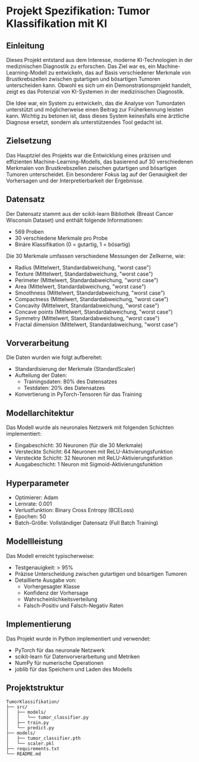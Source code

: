 # Projekt Spezifikation: Tumor Klassifikation mit KI

## Einleitung
Dieses Projekt entstand aus dem Interesse, moderne KI-Technologien in der medizinischen Diagnostik zu erforschen. Das Ziel war es, ein Machine-Learning-Modell zu entwickeln, das auf Basis verschiedener Merkmale von Brustkrebszellen zwischen gutartigen und bösartigen Tumoren unterscheiden kann. Obwohl es sich um ein Demonstrationsprojekt handelt, zeigt es das Potenzial von KI-Systemen in der medizinischen Diagnostik.

Die Idee war, ein System zu entwickeln, das die Analyse von Tumordaten unterstützt und möglicherweise einen Beitrag zur Früherkennung leisten kann. Wichtig zu betonen ist, dass dieses System keinesfalls eine ärztliche Diagnose ersetzt, sondern als unterstützendes Tool gedacht ist.

## Zielsetzung
Das Hauptziel des Projekts war die Entwicklung eines präzisen und effizienten Machine-Learning-Modells, das basierend auf 30 verschiedenen Merkmalen von Brustkrebszellen zwischen gutartigen und bösartigen Tumoren unterscheidet. Ein besonderer Fokus lag auf der Genauigkeit der Vorhersagen und der Interpretierbarkeit der Ergebnisse.

## Datensatz
Der Datensatz stammt aus der scikit-learn Bibliothek (Breast Cancer Wisconsin Dataset) und enthält folgende Informationen:
- 569 Proben
- 30 verschiedene Merkmale pro Probe
- Binäre Klassifikation (0 = gutartig, 1 = bösartig)

Die 30 Merkmale umfassen verschiedene Messungen der Zellkerne, wie:
- Radius (Mittelwert, Standardabweichung, "worst case")
- Texture (Mittelwert, Standardabweichung, "worst case")
- Perimeter (Mittelwert, Standardabweichung, "worst case")
- Area (Mittelwert, Standardabweichung, "worst case")
- Smoothness (Mittelwert, Standardabweichung, "worst case")
- Compactness (Mittelwert, Standardabweichung, "worst case")
- Concavity (Mittelwert, Standardabweichung, "worst case")
- Concave points (Mittelwert, Standardabweichung, "worst case")
- Symmetry (Mittelwert, Standardabweichung, "worst case")
- Fractal dimension (Mittelwert, Standardabweichung, "worst case")

## Vorverarbeitung
Die Daten wurden wie folgt aufbereitet:
- Standardisierung der Merkmale (StandardScaler)
- Aufteilung der Daten:
  - Trainingsdaten: 80% des Datensatzes
  - Testdaten: 20% des Datensatzes
- Konvertierung in PyTorch-Tensoren für das Training

## Modellarchitektur
Das Modell wurde als neuronales Netzwerk mit folgenden Schichten implementiert:
- Eingabeschicht: 30 Neuronen (für die 30 Merkmale)
- Versteckte Schicht: 64 Neuronen mit ReLU-Aktivierungsfunktion
- Versteckte Schicht: 32 Neuronen mit ReLU-Aktivierungsfunktion
- Ausgabeschicht: 1 Neuron mit Sigmoid-Aktivierungsfunktion

## Hyperparameter
- Optimierer: Adam
- Lernrate: 0.001
- Verlustfunktion: Binary Cross Entropy (BCELoss)
- Epochen: 50
- Batch-Größe: Vollständiger Datensatz (Full Batch Training)

## Modellleistung
Das Modell erreicht typischerweise:
- Testgenauigkeit: > 95%
- Präzise Unterscheidung zwischen gutartigen und bösartigen Tumoren
- Detaillierte Ausgabe von:
  - Vorhergesagter Klasse
  - Konfidenz der Vorhersage
  - Wahrscheinlichkeitsverteilung
  - Falsch-Positiv und Falsch-Negativ Raten

## Implementierung
Das Projekt wurde in Python implementiert und verwendet:
- PyTorch für das neuronale Netzwerk
- scikit-learn für Datenvorverarbeitung und Metriken
- NumPy für numerische Operationen
- joblib für das Speichern und Laden des Modells

## Projektstruktur
```
TumorKlassifikation/
├── src/
│   ├── models/
│   │   └── tumor_classifier.py
│   ├── train.py
│   └── predict.py
├── models/
│   ├── tumor_classifier.pth
│   └── scaler.pkl
├── requirements.txt
└── README.md
``` 